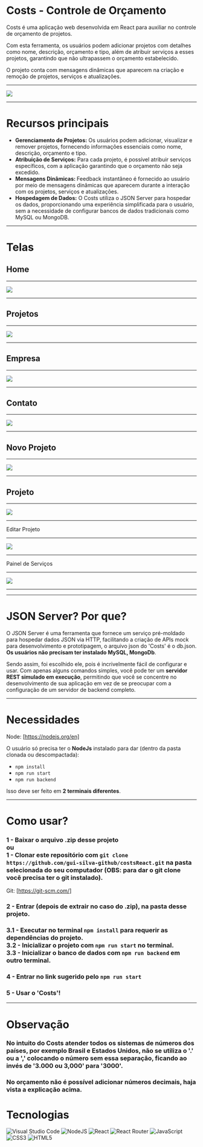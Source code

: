 # Costs - Controle de Orçamento

Costs é uma aplicação web desenvolvida em React para auxiliar no controle de orçamento de projetos. 

Com esta ferramenta, os usuários podem adicionar projetos com detalhes como nome, descrição, orçamento e tipo, além de atribuir serviços a esses projetos, garantindo que não ultrapassem o orçamento estabelecido. 

O projeto conta com mensagens dinâmicas que aparecem na criação e remoção de projetos, serviços e atualizações.

<hr>
<img src="https://github.com/gui-silva-github/costsReact/blob/main/src/infoImgs/home.png"> 
<hr>

# Recursos principais

<ul>
  <li><strong>Gerenciamento de Projetos:</strong> Os usuários podem adicionar, visualizar e remover projetos, fornecendo informações essenciais como nome, descrição, orçamento e tipo.</li>
  <li><strong>Atribuição de Serviços:</strong> Para cada projeto, é possível atribuir serviços específicos, com a aplicação garantindo que o orçamento não seja excedido.</li>
  <li><strong>Mensagens Dinâmicas: </strong> Feedback instantâneo é fornecido ao usuário por meio de mensagens dinâmicas que aparecem durante a interação com os projetos, serviços e atualizações.</li>
  <li><strong>Hospedagem de Dados:</strong> O Costs utiliza o JSON Server para hospedar os dados, proporcionando uma experiência simplificada para o usuário, sem a necessidade de configurar bancos de dados tradicionais como MySQL ou MongoDB.</li>
</ul>

<hr>

# Telas 

## Home

<hr>
<img src="https://github.com/gui-silva-github/costsReact/blob/main/src/infoImgs/home.png">
<hr>

## Projetos

<hr>
<img src="https://github.com/gui-silva-github/costsReact/blob/main/src/infoImgs/projetos.png">
<hr>

## Empresa

<hr>
<img src="https://github.com/gui-silva-github/costsReact/blob/main/src/infoImgs/empresa.png">
<hr>

## Contato

<hr>
<img src="https://github.com/gui-silva-github/costsReact/blob/main/src/infoImgs/contato.png">
<hr>

## Novo Projeto

<hr>
<img src="https://github.com/gui-silva-github/costsReact/blob/main/src/infoImgs/novoprojeto.png">
<hr>

## Projeto

<hr>
<img src="https://github.com/gui-silva-github/costsReact/blob/main/src/infoImgs/infoProjeto.png">
<hr>
Editar Projeto
<hr>
<img src="https://github.com/gui-silva-github/costsReact/blob/main/src/infoImgs/edicaoProjeto.png">
<hr>
Painel de Serviços
<hr>
<img src="https://github.com/gui-silva-github/costsReact/blob/main/src/infoImgs/painelServicos.png">
<hr>

<hr>

# JSON Server? Por que?

O JSON Server é uma ferramenta que fornece um serviço pré-moldado para hospedar dados JSON via HTTP, facilitando a criação de APIs mock para desenvolvimento e prototipagem, o arquivo json do 'Costs' é o db.json. <strong>Os usuários não precisam ter instalado MySQL, MongoDb</strong>.

Sendo assim, foi escolhido ele, pois é incrivelmente fácil de configurar e usar. Com apenas alguns comandos simples, você pode ter um <strong>servidor REST simulado em execução</strong>, permitindo que você se concentre no desenvolvimento de sua aplicação em vez de se preocupar com a configuração de um servidor de backend completo.
<hr>

# Necessidades

Node: [https://nodejs.org/en]

O usuário só precisa ter o <strong>NodeJs</strong> instalado para dar (dentro da pasta clonada ou descompactada):

<ul>
  <li><code>npm install</code></li>
  <li><code>npm run start</code></li>
  <li><code>npm run backend</code></li>
</ul>

Isso deve ser feito em <strong>2 terminais diferentes</strong>.<hr>

# Como usar?

<h3>1 - Baixar o arquivo .zip desse projeto <br>ou<br> 1 - Clonar este repositório com <code>git clone https://github.com/gui-silva-github/costsReact.git</code> na pasta selecionada do seu computador (OBS: para dar o git clone você precisa ter o git instalado).</h3>

Git: [https://git-scm.com/] 

<h3>2 - Entrar (<strong>depois de extrair</strong> no caso do .zip), na pasta desse projeto.</h3>

<h3>3.1 - Executar no terminal <code>npm install</code> para requerir as dependências do projeto. <br> 3.2 - Inicializar o projeto com <code>npm run start</code> no terminal. <br> 3.3 - Inicializar o banco de dados com <code>npm run backend</code> em outro terminal.</h3>

<h3>4 - Entrar no link sugerido pelo <code>npm run start</code></h3>

<h3>5 - Usar o 'Costs'!</h3>
<hr>

# Observação

<h3>No intuito do Costs atender todos os sistemas de números dos países, por exemplo Brasil e Estados Unidos, não se utiliza o '.' ou a ',' colocando o número sem essa separação, ficando ao invés de '3.000 ou 3,000' para '3000'.</h3>

<h3>No orçamento não é possível adicionar números decimais, haja vista a explicação acima.</h3>

# Tecnologias

![Visual Studio Code](https://img.shields.io/badge/Visual%20Studio%20Code-0078d7.svg?style=for-the-badge&logo=visual-studio-code&logoColor=white)
![NodeJS](https://img.shields.io/badge/node.js-6DA55F?style=for-the-badge&logo=node.js&logoColor=white)
![React](https://img.shields.io/badge/react-%2320232a.svg?style=for-the-badge&logo=react&logoColor=%2361DAFB)
![React Router](https://img.shields.io/badge/React_Router-CA4245?style=for-the-badge&logo=react-router&logoColor=white)
![JavaScript](https://img.shields.io/badge/javascript-%23323330.svg?style=for-the-badge&logo=javascript&logoColor=%23F7DF1E)
![CSS3](https://img.shields.io/badge/css3-%231572B6.svg?style=for-the-badge&logo=css3&logoColor=white)
![HTML5](https://img.shields.io/badge/html5-%23E34F26.svg?style=for-the-badge&logo=html5&logoColor=white)
